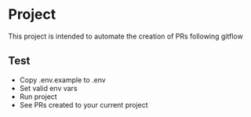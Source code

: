 # Project
This project is intended to automate the creation of PRs following gitflow

## Test
- Copy .env.example to .env
- Set valid env vars
- Run project
- See PRs created to your current project